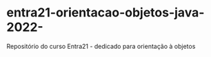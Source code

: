 # entra21-orientacao-objetos-java-2022-
Repositório do curso Entra21 - dedicado para orientação à objetos
